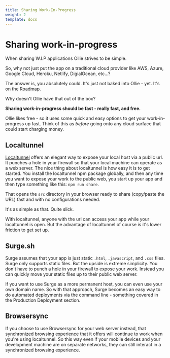 ```yaml
---
title: Sharing Work-In-Progress
weight: 2
template: docs
---
```


# Sharing work-in-progress

When sharing W.I.P applications Ollie strives to be simple.

So, why not just put the app on a traditional cloud provider like AWS, Azure, Google Cloud, Heroku, Netlify, DigialOcean, etc...?

The answer is, you absolutely could. It's just not baked into Ollie - yet. It's on the [Roadmap](https://github.com/VirtuallyCreative/ollie-ui/projects/2).

Why doesn't Ollie have that out of the box?

**Sharing work-in-progress should be fast - really fast, and free.**

Ollie likes free - so it uses some quick and easy options to get your work-in-progress up fast.
Think of this as *before* going onto any cloud surface that could start charging money.

## Localtunnel

[Localtunnel](https://www.npmjs.com/package/localtunnel) offers an elegant way to expose your local host via a public url. It punches a hole in your firewall so that your local machine can operate as a web server. The nice thing about localtunnel is how easy it is to get started. You install the localtunnel npm package globally, and then any time you want to expose your work to the public web, you start up your app and then type something like this: `npm run share`.

That opens the `src` directory in your browser ready to share (copy/paste the URL) fast and with no configurations needed.

It's as simple as that. Quite slick.

With localtunnel, anyone with the url can access your app while your localtunnel is open. But the advantage of localtunnel of course is it's lower
friction to get set up.

## Surge.sh

Surge assumes that your app is just static `.html`, `.javascript`, and `.css` files. Surge only supports static files. But the upside is extreme
simplicity. You don't have to punch a hole in your firewall to expose your work. Instead you can quickly move your static files up to their public web server.

If you want to use Surge as a more permanent host, you can even use your own domain name. So with that approach, Surge becomes an easy way to do automated deployments via the command line - something covered in the Production Deployment section.

## Browsersync

If you choose to use Browsersync for your web server instead, that synchronized browsing experience that it offers will continue to work when you're using localtunnel. So this way even if your mobile devices and your development machine are on separate networks, they can still interact in a synchronized browsing experience.
